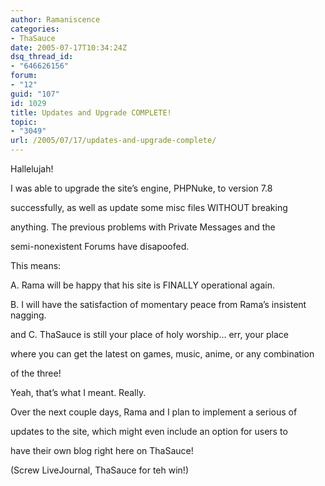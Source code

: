 ```yaml
---
author: Ramaniscence
categories:
- ThaSauce
date: 2005-07-17T10:34:24Z
dsq_thread_id:
- "646626156"
forum:
- "12"
guid: "107"
id: 1029
title: Updates and Upgrade COMPLETE!
topic:
- "3049"
url: /2005/07/17/updates-and-upgrade-complete/
---
```


Hallelujah!
  
I was able to upgrade the site&#8217;s engine, PHPNuke, to version 7.8
  
successfully, as well as update some misc files WITHOUT breaking
  
anything. The previous problems with Private Messages and the
  
semi-nonexistent Forums have disapoofed.

This means:
  
A. Rama will be happy that his site is FINALLY operational again.
  
B. I will have the satisfaction of momentary peace from Rama&#8217;s insistent nagging.
  
and C. ThaSauce is still your place of holy worship&#8230; err, your place
  
where you can get the latest on games, music, anime, or any combination
  
of the three!
  
Yeah, that&#8217;s what I meant. Really.

Over the next couple days, Rama and I plan to implement a serious of
  
updates to the site, which might even include an option for users to
  
have their own blog right here on ThaSauce!

(Screw LiveJournal, ThaSauce for teh win!)
